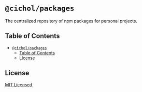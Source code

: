 # `@cichol/packages`

The centralized repository of npm packages for personal projects.

## Table of Contents

- [`@cichol/packages`](#cicholpackages)
  - [Table of Contents](#table-of-contents)
  - [License](#license)

## License

[MIT Licensed](LICENSE).
